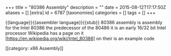 +++
title = "80386 Assembly"
description = ""
date = 2015-08-12T17:17:50Z
aliases = []
[extra]
id = 6787
[taxonomies]
categories = []
tags = []
+++

{{language}}{{assembler language}}{{stub}}
80386 assembly is assembly for the Intel 80386 the predecessor of the 80486 it is an early 16/32 bit Intel processor Wikipedia has a page on it [https://en.wikipedia.org/wiki/Intel_80386] on their is an example code

[[category: x86 Assembly]]
